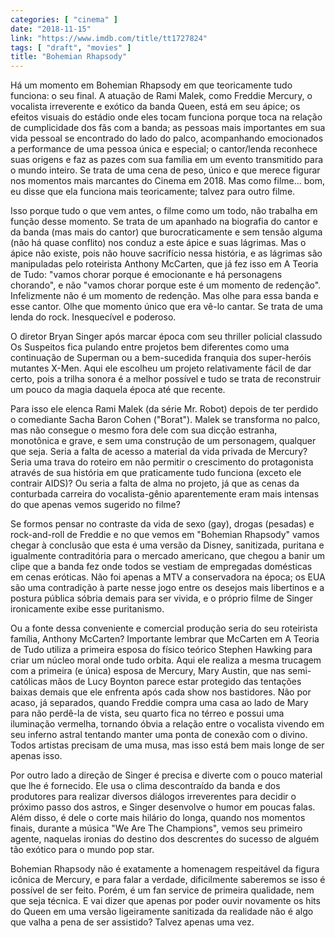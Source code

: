 ```yaml
---
categories: [ "cinema" ]
date: "2018-11-15"
link: "https://www.imdb.com/title/tt1727824"
tags: [ "draft", "movies" ]
title: "Bohemian Rhapsody"
---
```

Há um momento em Bohemian Rhapsody em que teoricamente tudo funciona: o seu final. A atuação de Rami Malek, como Freddie Mercury, o vocalista irreverente e exótico da banda Queen, está em seu ápice; os efeitos visuais do estádio onde eles tocam funciona porque toca na relação de cumplicidade dos fãs com a banda; as pessoas mais importantes em sua vida pessoal se encontrado do lado do palco, acompanhando emocionados a performance de uma pessoa única e especial; o cantor/lenda reconhece suas origens e faz as pazes com sua família em um evento transmitido para o mundo inteiro. Se trata de uma cena de peso, único e que merece figurar nos momentos mais marcantes do Cinema em 2018. Mas como filme... bom, eu disse que ela funciona mais teoricamente; talvez para outro filme.

Isso porque tudo o que vem antes, o filme como um todo, não trabalha em função desse momento. Se trata de um apanhado na biografia do cantor e da banda (mas mais do cantor) que burocraticamente e sem tensão alguma (não há quase conflito) nos conduz a este ápice e suas lágrimas. Mas o ápice não existe, pois não houve sacrifício nessa história, e as lágrimas são manipuladas pelo roteirista Anthony McCarten, que já fez isso em A Teoria de Tudo: "vamos chorar porque é emocionante e há personagens chorando", e não "vamos chorar porque este é um momento de redenção". Infelizmente não é um momento de redenção. Mas olhe para essa banda e esse cantor. Olhe que momento único que era vê-lo cantar. Se trata de uma lenda do rock. Inesquecível e poderoso.

O diretor Bryan Singer após marcar época com seu thriller policial classudo Os Suspeitos fica pulando entre projetos bem diferentes como uma continuação de Superman ou a bem-sucedida franquia dos super-heróis mutantes X-Men. Aqui ele escolheu um projeto relativamente fácil de dar certo, pois a trilha sonora é a melhor possível e tudo se trata de reconstruir um pouco da magia daquela época até que recente.

Para isso ele elenca Rami Malek (da série Mr. Robot) depois de ter perdido o comediante Sacha Baron Cohen ("Borat"). Malek se transforma no palco, mas não consegue o mesmo fora dele com sua dicção estranha, monotônica e grave, e sem uma construção de um personagem, qualquer que seja. Seria a falta de acesso a material da vida privada de Mercury? Seria uma trava do roteiro em não permitir o crescimento do protagonista através de sua história em que praticamente tudo funciona (exceto ele contrair AIDS)? Ou seria a falta de alma no projeto, já que as cenas da conturbada carreira do vocalista-gênio aparentemente eram mais intensas do que apenas vemos sugerido no filme?

Se formos pensar no contraste da vida de sexo (gay), drogas (pesadas) e rock-and-roll de Freddie e no que vemos em "Bohemian Rhapsody" vamos chegar à conclusão que esta é uma versão da Disney, sanitizada, puritana e igualmente contraditória para o mercado americano, que chegou a banir um clipe que a banda fez onde todos se vestiam de empregadas domésticas em cenas eróticas. Não foi apenas a MTV a conservadora na época; os EUA são uma contradição à parte nesse jogo entre os desejos mais libertinos e a postura pública sóbria demais para ser vivida, e o próprio filme de Singer ironicamente exibe esse puritanismo.

Ou a fonte dessa conveniente e comercial produção seria do seu roteirista família, Anthony McCarten? Importante lembrar que McCarten em A Teoria de Tudo utiliza a primeira esposa do físico teórico Stephen Hawking para criar um núcleo moral onde tudo orbita. Aqui ele realiza a mesma trucagem com a primeira (e única) esposa de Mercury, Mary Austin, que nas semi-católicas mãos de Lucy Boynton parece estar protegido das tentações baixas demais que ele enfrenta após cada show nos bastidores. Não por acaso, já separados, quando Freddie compra uma casa ao lado de Mary para não perdê-la de vista, seu quarto fica no térreo e possui uma iluminação vermelha, tornando óbvia a relação entre o vocalista vivendo em seu inferno astral tentando manter uma ponta de conexão com o divino. Todos artistas precisam de uma musa, mas isso está bem mais longe de ser apenas isso.

Por outro lado a direção de Singer é precisa e diverte com o pouco material que lhe é fornecido. Ele usa o clima descontraído da banda e dos produtores para realizar diversos diálogos irreverentes para decidir o próximo passo dos astros, e Singer desenvolve o humor em poucas falas. Além disso, é dele o corte mais hilário do longa, quando nos momentos finais, durante a música "We Are The Champions", vemos seu primeiro agente, naquelas ironias do destino dos descrentes do sucesso de alguém tão exótico para o mundo pop star.

Bohemian Rhapsody não é exatamente a homenagem respeitável da figura icônica de Mercury, e para falar a verdade, dificilmente saberemos se isso é possível de ser feito. Porém, é um fan service de primeira qualidade, nem que seja técnica. E vai dizer que apenas por poder ouvir novamente os hits do Queen em uma versão ligeiramente sanitizada da realidade não é algo que valha a pena de ser assistido? Talvez apenas uma vez.
